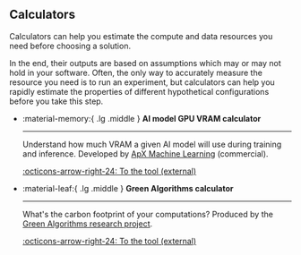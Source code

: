 ## Calculators

Calculators can help you estimate the compute and data resources you need before choosing a solution. 

In the end, their outputs are based on assumptions which may or may not hold in your software. Often, the only way to accurately measure the resource you need is to run an experiment, but calculators can help you rapidly estimate the properties of different hypothetical configurations before you take this step.

<div class="grid cards" markdown>

-   :material-memory:{ .lg .middle } __AI model GPU VRAM calculator__

    ---

    Understand how much VRAM a given AI model will use during training and inference. Developed by [ApX Machine Learning](https://apxml.com/about) (commercial).

    [:octicons-arrow-right-24: To the tool (external)](https://apxml.com/tools/vram-calculator)

-   :material-leaf:{ .lg .middle } __Green Algorithms calculator__

    ---

    What's the carbon footprint of your computations? Produced by the [Green Algorithms research project](https://www.green-algorithms.org/about/).

    [:octicons-arrow-right-24: To the tool (external)](https://calculator.green-algorithms.org/)
</div>
